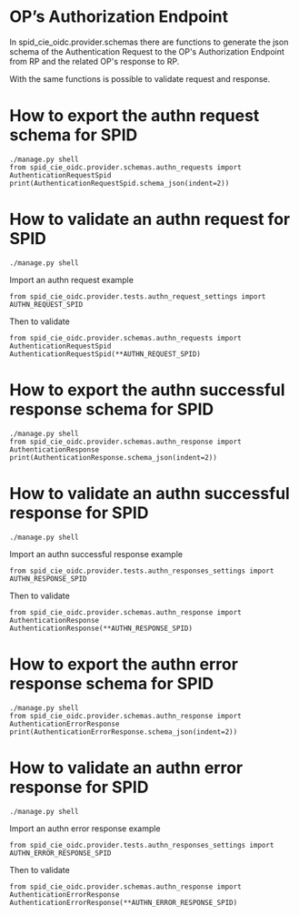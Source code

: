 # OP’s Authorization Endpoint

In spid_cie_oidc.provider.schemas there are functions to generate the json schema of the Authentication Request to the OP's Authorization Endpoint from RP and the related OP's response to RP.

With the same functions is possible to validate request and response.


# How to export the authn request schema for SPID

````
./manage.py shell
from spid_cie_oidc.provider.schemas.authn_requests import AuthenticationRequestSpid
print(AuthenticationRequestSpid.schema_json(indent=2))
````

# How to validate an authn request for SPID

````
./manage.py shell
````
Import an authn request example
````
from spid_cie_oidc.provider.tests.authn_request_settings import AUTHN_REQUEST_SPID
````
Then to validate
````
from spid_cie_oidc.provider.schemas.authn_requests import AuthenticationRequestSpid
AuthenticationRequestSpid(**AUTHN_REQUEST_SPID)
````

# How to export the authn successful response schema for SPID

````
./manage.py shell
from spid_cie_oidc.provider.schemas.authn_response import AuthenticationResponse
print(AuthenticationResponse.schema_json(indent=2))
````

# How to validate an authn successful response for SPID

````
./manage.py shell
````
Import an authn successful response example
````
from spid_cie_oidc.provider.tests.authn_responses_settings import AUTHN_RESPONSE_SPID
````
Then to validate
````
from spid_cie_oidc.provider.schemas.authn_response import AuthenticationResponse
AuthenticationResponse(**AUTHN_RESPONSE_SPID)
````

# How to export the authn error response schema for SPID

````
./manage.py shell
from spid_cie_oidc.provider.schemas.authn_response import AuthenticationErrorResponse
print(AuthenticationErrorResponse.schema_json(indent=2))
````

# How to validate an authn error response for SPID

````
./manage.py shell
````
Import an authn error response example
````
from spid_cie_oidc.provider.tests.authn_responses_settings import AUTHN_ERROR_RESPONSE_SPID
````
Then to validate
````
from spid_cie_oidc.provider.schemas.authn_response import AuthenticationErrorResponse
AuthenticationErrorResponse(**AUTHN_ERROR_RESPONSE_SPID)
````

